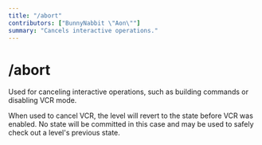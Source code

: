 ```yaml
---
title: "/abort"
contributors: ["BunnyNabbit \"Aon\""]
summary: "Cancels interactive operations."
---
```


# /abort

Used for canceling interactive operations, such as building commands or disabling VCR mode.

When used to cancel VCR, the level will revert to the state before VCR was enabled. No state will be committed in this case and may be used to safely check out a level's previous state.
